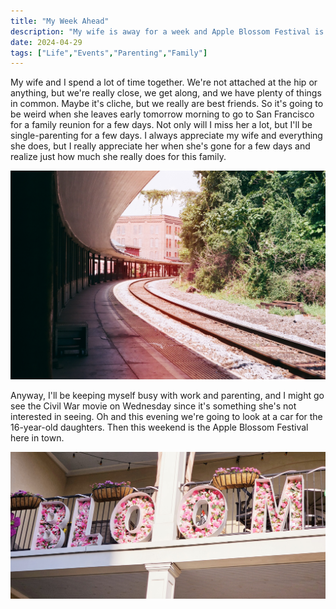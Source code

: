 ```yaml
---
title: "My Week Ahead"
description: "My wife is away for a week and Apple Blossom Festival is here"
date: 2024-04-29
tags: ["Life","Events","Parenting","Family"]
---
```

My wife and I spend a lot of time together. We're not attached at the hip or anything, but we're really close, we get along, and we have plenty of things in common. Maybe it's cliche, but we really are best friends. So it's going to be weird when she leaves early tomorrow morning to go to San Francisco for a family reunion for a few days. Not only will I miss her a lot, but I'll be single-parenting for a few days. I always appreciate my wife and everything she does, but I really appreciate her when she's gone for a few days and realize just how much she really does for this family.

<img src="./train_station.jpg" alt="A film photo of a train station that I took a few years ago">

Anyway, I'll be keeping myself busy with work and parenting, and I might go see the Civil War movie on Wednesday since it's something she's not interested in seeing. Oh and this evening we're going to look at a car for the 16-year-old daughters. Then this weekend is the Apple Blossom Festival here in town.

<img src="./bloom.jpg" alt="A sign made out of flowers that says BLOOM">